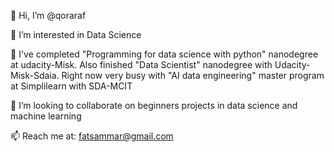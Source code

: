 👋 Hi, I’m @qoraraf

👀 I’m interested in Data Science

🌱 I've completed "Programming for data science with python" nanodegree at udacity-Misk. Also finished "Data Scientist" nanodegree with Udacity-Misk-Sdaia.
Right now very busy with "AI data engineering" master program at Simplilearn with SDA-MCIT

💞️ I’m looking to collaborate on beginners projects in data science and machine learning

📫 Reach me at: fatsammar@gmail.com


<!---
qoraraf/qoraraf is a ✨ special ✨ repository because its `README.md` (this file) appears on your GitHub profile.
You can click the Preview link to take a look at your changes.
--->
